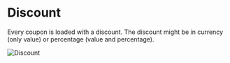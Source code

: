 # Discount

Every coupon is loaded with a discount. The discount might be in currency (only value) or percentage (value and percentage).

![Discount](https://github.com/Wolfterro/django-simple-coupons/raw/master/docs/images/discount-create.png)